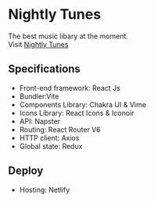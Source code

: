 # Nightly Tunes

The best music libary at the moment.<br>
Visit [Nightly Tunes](https://nightlytunes.netlify.app/)

## Specifications

- Front-end framework: React Js
- Bundler:Vite
- Components Library: Chakra UI & Vime
- Icons Library: React Icons & Iconoir
- API: Napster
- Routing: React Router V6
- HTTP client: Axios
- Global state: Redux

## Deploy

- Hosting: Netlify
